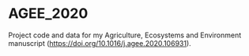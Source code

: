 # AGEE_2020
 Project code and data for my Agriculture, Ecosystems and Environment manuscript (https://doi.org/10.1016/j.agee.2020.106931).
